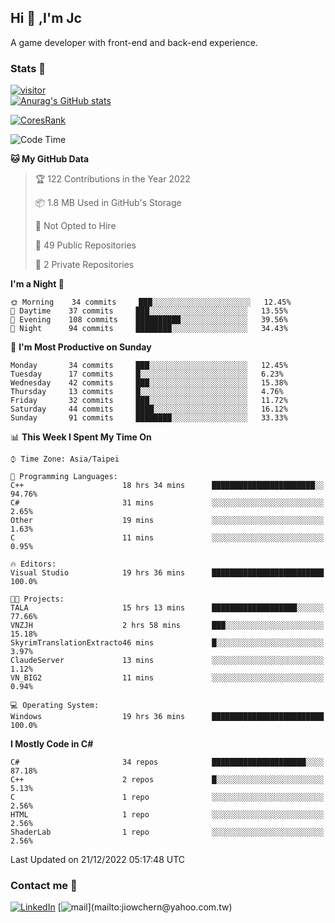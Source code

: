## Hi 👋 ,I'm Jc  

A game developer with front-end and back-end experience.  

### Stats  📝
[![visitor](https://visitor-badge.glitch.me/badge?page_id=jiowchern.jiowchern&style=flat-square&color=0088cc)](https://visitor-badge.glitch.me/badge?page_id=jiowchern.jiowchern&style=flat-square&color=0088cc)  
[![Anurag's GitHub stats](https://github-readme-stats.vercel.app/api?username=jiowchern&count_private=true&&show_icons=true)](https://github.com/anuraghazra/github-readme-stats)  
<!-- [![trophy](https://github-profile-trophy.vercel.app/?username=jiowchern)](https://github.com/ryo-ma/github-profile-trophy)   -->
[![CoresRank](https://cr-ss-service.azurewebsites.net/api/ScreenShot?widget=summary&username=jiowchern)](https://cr-ss-service.azurewebsites.net/api/ScreenShot?widget=summary&username=jiowchern)


<!--START_SECTION:waka-->
![Code Time](http://img.shields.io/badge/Code%20Time-827%20hrs%2036%20mins-blue)

**🐱 My GitHub Data** 

> 🏆 122 Contributions in the Year 2022
 > 
> 📦 1.8 MB Used in GitHub's Storage 
 > 
> 🚫 Not Opted to Hire
 > 
> 📜 49 Public Repositories 
 > 
> 🔑 2 Private Repositories  
 > 
**I'm a Night 🦉** 

```text
🌞 Morning    34 commits     ███░░░░░░░░░░░░░░░░░░░░░░   12.45% 
🌆 Daytime    37 commits     ███░░░░░░░░░░░░░░░░░░░░░░   13.55% 
🌃 Evening    108 commits    ██████████░░░░░░░░░░░░░░░   39.56% 
🌙 Night      94 commits     ████████░░░░░░░░░░░░░░░░░   34.43%

```
📅 **I'm Most Productive on Sunday** 

```text
Monday       34 commits     ███░░░░░░░░░░░░░░░░░░░░░░   12.45% 
Tuesday      17 commits     █░░░░░░░░░░░░░░░░░░░░░░░░   6.23% 
Wednesday    42 commits     ███░░░░░░░░░░░░░░░░░░░░░░   15.38% 
Thursday     13 commits     █░░░░░░░░░░░░░░░░░░░░░░░░   4.76% 
Friday       32 commits     ███░░░░░░░░░░░░░░░░░░░░░░   11.72% 
Saturday     44 commits     ████░░░░░░░░░░░░░░░░░░░░░   16.12% 
Sunday       91 commits     ████████░░░░░░░░░░░░░░░░░   33.33%

```


📊 **This Week I Spent My Time On** 

```text
⌚︎ Time Zone: Asia/Taipei

💬 Programming Languages: 
C++                      18 hrs 34 mins      ███████████████████████░░   94.76% 
C#                       31 mins             ░░░░░░░░░░░░░░░░░░░░░░░░░   2.65% 
Other                    19 mins             ░░░░░░░░░░░░░░░░░░░░░░░░░   1.63% 
C                        11 mins             ░░░░░░░░░░░░░░░░░░░░░░░░░   0.95%

🔥 Editors: 
Visual Studio            19 hrs 36 mins      █████████████████████████   100.0%

🐱‍💻 Projects: 
TALA                     15 hrs 13 mins      ███████████████████░░░░░░   77.66% 
VNZJH                    2 hrs 58 mins       ███░░░░░░░░░░░░░░░░░░░░░░   15.18% 
SkyrimTranslationExtracto46 mins             █░░░░░░░░░░░░░░░░░░░░░░░░   3.97% 
ClaudeServer             13 mins             ░░░░░░░░░░░░░░░░░░░░░░░░░   1.12% 
VN_BIG2                  11 mins             ░░░░░░░░░░░░░░░░░░░░░░░░░   0.94%

💻 Operating System: 
Windows                  19 hrs 36 mins      █████████████████████████   100.0%

```

**I Mostly Code in C#** 

```text
C#                       34 repos            █████████████████████░░░░   87.18% 
C++                      2 repos             █░░░░░░░░░░░░░░░░░░░░░░░░   5.13% 
C                        1 repo              ░░░░░░░░░░░░░░░░░░░░░░░░░   2.56% 
HTML                     1 repo              ░░░░░░░░░░░░░░░░░░░░░░░░░   2.56% 
ShaderLab                1 repo              ░░░░░░░░░░░░░░░░░░░░░░░░░   2.56%

```



 Last Updated on 21/12/2022 05:17:48 UTC
<!--END_SECTION:waka-->



### Contact me 💬
[![LinkedIn](https://img.shields.io/badge/-JiowchernChen-0077B5?style==flat-square&logo=LinkedIn&logoColor=white)](https://www.linkedin.com/in/jiowchern-chen-4aaa90b7/) [![mail](https://img.shields.io/badge/-jiowchern%40yahoo.com.tw-blueviolet?style=flat-square&logo=yahoo!)](mailto:jiowchern@yahoo.com.tw)    

<!-- [![Linkedin Badge](https://img.shields.io/badge/-LinkedIn-blue?style=flat-square&logo=Linkedin&logoColor=white&link=https://www.linkedin.com/in/jiowchern-chen-4aaa90b7/)](https://www.linkedin.com/in/jiowchern-chen-4aaa90b7/) -->


<!--
**jiowchern/jiowchern** is a ✨ _special_ ✨ repository because its `README.md` (this file) appears on your GitHub profile.

Here are some ideas to get you started:

- 🔭 I’m currently working on ...
- 🌱 I’m currently learning ...
- 👯 I’m looking to collaborate on ...
- 🤔 I’m looking for help with ...
- 💬 Ask me about ...
- 📫 How to reach me: ...
- 😄 Pronouns: ...
- ⚡ Fun fact: ...
-->
